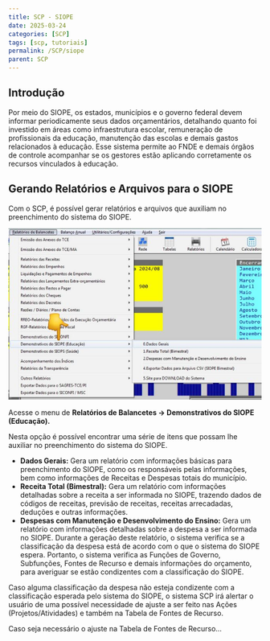 ```yaml
---
title: SCP - SIOPE
date: 2025-03-24
categories: [SCP]
tags: [scp, tutoriais]
permalink: /SCP/siope
parent: SCP
---
```


## Introdução

Por meio do SIOPE, os estados, municípios e o governo federal devem informar periodicamente seus dados orçamentários, detalhando quanto foi investido em áreas como infraestrutura escolar, remuneração de profissionais da educação, manutenção das escolas e demais gastos relacionados à educação. Esse sistema permite ao FNDE e demais órgãos de controle acompanhar se os gestores estão aplicando corretamente os recursos vinculados à educação.

## Gerando Relatórios e Arquivos para o SIOPE

Com o SCP, é possível gerar relatórios e arquivos que auxiliam no preenchimento do sistema do SIOPE.

![Imagem - SIOPE 1](/assets/img/scp/siope/siope1.jpeg)

Acesse o menu de **Relatórios de Balancetes → Demonstrativos do SIOPE (Educação).**

Nesta opção é possível encontrar uma série de itens que possam lhe auxiliar no preenchimento do sistema do SIOPE.

- **Dados Gerais:** Gera um relatório com informações básicas para preenchimento do SIOPE, como os responsáveis pelas informações, bem como informações de Receitas e Despesas totais do município.
- **Receita Total (Bimestral):** Gera um relatório com informações detalhadas sobre a receita a ser informada no SIOPE, trazendo dados de códigos de receitas, previsão de receitas, receitas arrecadadas, deduções e outras informações.
- **Despesas com Manutenção e Desenvolvimento do Ensino:** Gera um relatório com informações detalhadas sobre a despesa a ser informada no SIOPE. Durante a geração deste relatório, o sistema verifica se a classificação da despesa está de acordo com o que o sistema do SIOPE espera. Portanto, o sistema verifica as Funções de Governo, Subfunções, Fontes de Recurso e demais informações do orçamento, para averiguar se estão condizentes com a classificação do SIOPE.

Caso alguma classificação da despesa não esteja condizente com a classificação esperada pelo sistema do SIOPE, o sistema SCP irá alertar o usuário de uma possível necessidade de ajuste a ser feito nas Ações (Projetos/Atividades) e também na Tabela de Fontes de Recurso.

Caso seja necessário o ajuste na Tabela de Fontes de Recurso...
